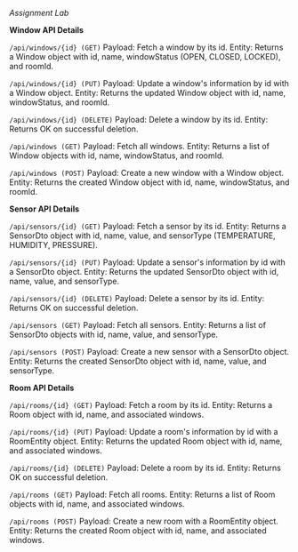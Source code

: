 *Assignment Lab*

**Window API Details**

``/api/windows/{id} (GET)``
Payload: Fetch a window by its id.
Entity: Returns a Window object with id, name, windowStatus (OPEN, CLOSED, LOCKED), and roomId.

``/api/windows/{id} (PUT)``
Payload: Update a window's information by id with a Window object.
Entity: Returns the updated Window object with id, name, windowStatus, and roomId.

``/api/windows/{id} (DELETE)``
Payload: Delete a window by its id.
Entity: Returns OK on successful deletion.

``/api/windows (GET)``
Payload: Fetch all windows.
Entity: Returns a list of Window objects with id, name, windowStatus, and roomId.

``/api/windows (POST)``
Payload: Create a new window with a Window object.
Entity: Returns the created Window object with id, name, windowStatus, and roomId.




**Sensor API Details**

``/api/sensors/{id} (GET)``
Payload: Fetch a sensor by its id.
Entity: Returns a SensorDto object with id, name, value, and sensorType (TEMPERATURE, HUMIDITY, PRESSURE).

``/api/sensors/{id} (PUT)``
Payload: Update a sensor's information by id with a SensorDto object.
Entity: Returns the updated SensorDto object with id, name, value, and sensorType.

``/api/sensors/{id} (DELETE)``
Payload: Delete a sensor by its id.
Entity: Returns OK on successful deletion.

``/api/sensors (GET)``
Payload: Fetch all sensors.
Entity: Returns a list of SensorDto objects with id, name, value, and sensorType.

``/api/sensors (POST)``
Payload: Create a new sensor with a SensorDto object.
Entity: Returns the created SensorDto object with id, name, value, and sensorType.



**Room API Details**

``/api/rooms/{id} (GET)``
Payload: Fetch a room by its id.
Entity: Returns a Room object with id, name, and associated windows.

``/api/rooms/{id} (PUT)``
Payload: Update a room's information by id with a RoomEntity object.
Entity: Returns the updated Room object with id, name, and associated windows.

``/api/rooms/{id} (DELETE)``
Payload: Delete a room by its id.
Entity: Returns OK on successful deletion.

``/api/rooms (GET)``
Payload: Fetch all rooms.
Entity: Returns a list of Room objects with id, name, and associated windows.

``/api/rooms (POST)``
Payload: Create a new room with a RoomEntity object.
Entity: Returns the created Room object with id, name, and associated windows.
